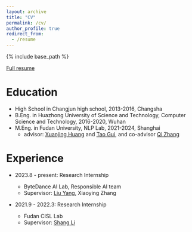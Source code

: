 ```yaml
---
layout: archive
title: "CV"
permalink: /cv/
author_profile: true
redirect_from:
  - /resume
---
```


{% include base_path %}

[Full resume](../cv.pdf)

Education
======
* High School in Changjun high school, 2013-2016, Changsha
* B.Eng. in Huazhong University of Science and Technology, Computer Science and Technology, 2016-2020, Wuhan
* M.Eng. in Fudan University, NLP Lab, 2021-2024, Shanghai
  * advisor: [Xuanjing Huang](https://scholar.google.com/citations?user=AnBUn0QAAAAJ&hl=en) and [Tao Gui](https://guitaowufeng.github.io/), and co-advisor [Qi Zhang](http://qizhang.info/)

Experience
======
* 2023.8 - present: Research Internship
  * ByteDance AI Lab, Responsible AI team
  * Supervisor: [Liu Yang](http://www.yliuu.com/), Xiaoying Zhang
 
* 2021.9 - 2022.3: Research Internship
  * Fudan CISL Lab
  * Supervisor: [Shang Li](https://scholar.google.com/citations?user=AnBUn0QAAAAJ&hl=en)
      

  


